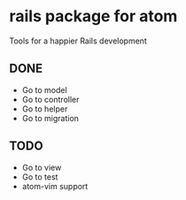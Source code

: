 # rails package for atom

Tools for a happier Rails development

## DONE

* Go to model
* Go to controller
* Go to helper
* Go to migration


## TODO

* Go to view
* Go to test
* atom-vim support
